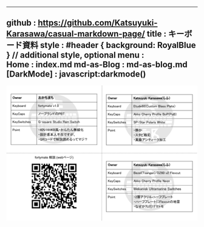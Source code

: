 -----------------------------------------------------------------------------
github  : https://github.com/Katsuyuki-Karasawa/casual-markdown-page/
title   : キーボード資料 
style   : #header { background: RoyalBlue } // additional style, optional
menu    :    
  Home            : index.md
  md-as-Blog      : md-as-blog.md
  [DarkMode]      : javascript:darkmode()
-----------------------------------------------------------------------------

![](/sources/2percent-card.png)